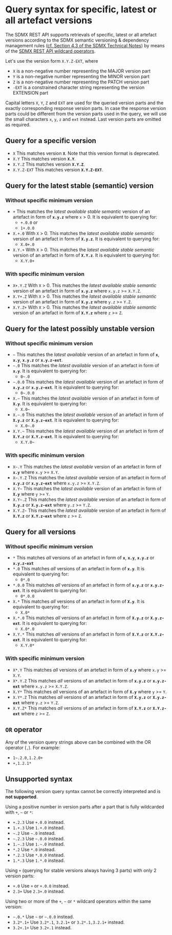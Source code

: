 # Query syntax for specific, latest or all artefact versions

The SDMX REST API supports retrievals of specific, latest or all artefact versions according to the SDMX semantic versioning & dependency management rules ([cf. Section 4.3 of the SDMX Technical Notes](https://sdmx.org/wp-content/uploads/SDMX_3-0-0_SECTION_6_FINAL-1_0.pdf)) by means of the [SDMX REST API wildcard operators](https://github.com/sdmx-twg/sdmx-rest/blob/master/doc/index.md#use-of-operators).

Let's use the version form `X.Y.Z-EXT`, where 
- `X` is a non-negative number representing the MAJOR version part
- `Y` is a non-negative number representing the MINOR version part
- `Z` is a non-negative number representing the PATCH version part
- `-EXT` is a constrained character string representing the version EXTENSION part 

Capital letters `X`, `Y`, `Z` and `EXT` are used for the queried version parts and the exactly corresponding response version parts. In case the response version parts could be different from the version parts used in the query, we will use the small characters `x`, `y`, `z` and `ext` instead. Last version parts are omitted as required.

## Query for a specific version

- `X` This matches version **`X`**. Note that this version format is deprecated.
- `X.Y` This matches version **`X.Y`**.
- `X.Y.Z` This matches version **`X.Y.Z`**. 
- `X.Y.Z-EXT` This matches version **`X.Y.Z-EXT`**.

## Query for the latest stable (semantic) version 

### Without specific minimum version
- `+` This matches the _latest available stable semantic_ version of an artefact in form of **`x.y.z`** where `x` > 0. It is equivalent to querying for:
  - `+.0.0` or
  - `1+.0.0`
- `X.+.0` With `X` > 0. This matches the _latest available stable semantic_ version of an artefact in form of **`X.y.z`**. It is equivalent to querying for:
  - `X.0+.0`
- `X.Y.+` With `X` > 0. This matches the _latest available stable semantic_ version of an artefact in form of **`X.Y.z`**. It is equivalent to querying for:
  - `X.Y.0+`

### With specific minimum version
- `X+.Y.Z` With `X` > 0. This matches the _latest available stable semantic_ version of an artefact in form of **`x.y.z`** where `x.y.z` >= `X.Y.Z`.
- `X.Y+.Z` With `X` > 0. This matches the _latest available stable semantic_ version of an artefact in form of **`X.y.z`** where `y.z` >= `Y.Z`.
- `X.Y.Z+` With `X` > 0. This matches the _latest available stable semantic_ version of an artefact in form of **`X.Y.z`** where `z` >= `Z`.

## Query for the latest possibly unstable version 

### Without specific minimum version
- `~` This matches the _latest available_ version of an artefact in form of **`x`**, **`x.y`**, **`x.y.z`** or **`x.y.z-ext`**.
- `~.0` This matches the _latest available_ version of an artefact in form of **`x.y`**. It is equivalent to querying for:
  - `0~.0`
- `~.0.0` This matches the _latest available_ version of an artefact in form of **`x.y.z`** or **`x.y.z-ext`**. It is equivalent to querying for:
  - `0~.0.0`
- `X.~` This matches the _latest available_ version of an artefact in form of **`X.y`**. It is equivalent to querying for:
  - `X.0~`
- `X.~.0` This matches the _latest available_ version of an artefact in form of **`X.y.z`** or **`X.y.z-ext`**. It is equivalent to querying for:
  - `X.0~.0`
- `X.Y.~` This matches the _latest available_ version of an artefact in form of **`X.Y.z`** or **`X.Y.z-ext`**. It is equivalent to querying for:
  - `X.Y.0~`

### With specific minimum version
- `X~.Y` This matches the _latest available_ version of an artefact in form of **`x.y`** where `x.y` >= `X.Y`.
- `X~.Y.Z` This matches the _latest available_ version of an artefact in form of **`x.y.z`** or **`x.y.z-ext`** where `x.y.z` >= `X.Y.Z`.
- `X.Y~` This matches the _latest available_ version of an artefact in form of **`X.y`** where `y` >= `Y`.
- `X.Y~.Z` This matches the _latest available_ version of an artefact in form of **`X.y.z`** or **`X.y.z-ext`** where `y.z` >= `Y.Z`.
- `X.Y.Z~` This matches the _latest available_ version of an artefact in form of **`X.Y.z`** or **`X.Y.z-ext`** where `z` >= `Z`.

## Query for all versions

### Without specific minimum version
- `*` This matches _all_ versions of an artefact in form of **`x`**, **`x.y`**, **`x.y.z`** or **`x.y.z-ext`**
- `*.0` This matches _all_ versions of an artefact in form of **`x.y`**. It is equivalent to querying for:
  - `0*.0`
- `*.0.0` This matches _all_ versions of an artefact in form of **`x.y.z`** or **`x.y.z-ext`**. It is equivalent to querying for:
  - `0*.0.0`
- `X.*` This matches _all_ versions of an artefact in form of **`X.y`**. It is equivalent to querying for:
  - `X.0*`
- `X.*.0` This matches _all_ versions of an artefact in form of **`X.y.z`** or **`X.y.z-ext`**. It is equivalent to querying for:
  - `X.0*.0`
- `X.Y.*` This matches _all_ versions of an artefact in form of **`X.Y.z`** or **`X.Y.z-ext`**. It is equivalent to querying for:
  - `X.Y.0*`

### With specific minimum version
- `X*.Y` This matches _all_ versions of an artefact in form of **`x.y`** where `x.y` >= `X.Y`.
- `X*.Y.Z` This matches _all_ versions of an artefact in form of **`x.y.z`** or **`x.y.z-ext`** where `x.y.z` >= `X.Y.Z`.
- `X.Y*` This matches _all_ versions of an artefact in form of **`X.y`** where `y` >= `Y`.
- `X.Y*.Z` This matches _all_ versions of an artefact in form of **`X.y.z`** or **`X.y.z-ext`** where `y.z` >= `Y.Z`.
- `X.Y.Z*` This matches _all_ versions of an artefact in form of **`X.Y.z`** or **`X.Y.z-ext`** where `z` >= `Z`.

## `OR` operator

Any of the version query strings above can be combined with the OR operator (`,`). For example:
- `1~.2.0,1.2.0+`
- `+,1.2.1*` 

## Unsupported syntax

The following version query syntax cannot be correctly interpreted and is **not supported**.

Using a positive number in version parts after a part that is fully wildcarded with `+`, `~` or `*`:  
- `+.2.3` Use `+.0.0` instead. 
- `1.+.3` Use `1.+.0` instead.
- `~.2` Use `~.0` instead.
- `~.2.3` Use `~.0.0` instead.
- `1.~.3` Use `1.~.0` instead.
- `*.2` Use `*.0` instead.
- `*.2.3` Use `*.0.0` instead.
- `1.*.3` Use `1.*.0` instead.

Using `+` (querying for stable versions always having 3 parts) with only 2 version parts:  
- `+.0` Use `+` or `+.0.0` instead.
- `2.3+` Use `2.3+.0` instead.

Using two or more of the `+`, `~` or `*` wildcard operators within the same version:  
- `~.0.*` Use `~` or `~.0.0` instead.
- `3.2*.1+` Use `3.2*.1`, `3.2.1+` or `3.2*.1,3.2.1+` instead.
- `3.2+.1+` Use `3.2+.1` instead.
